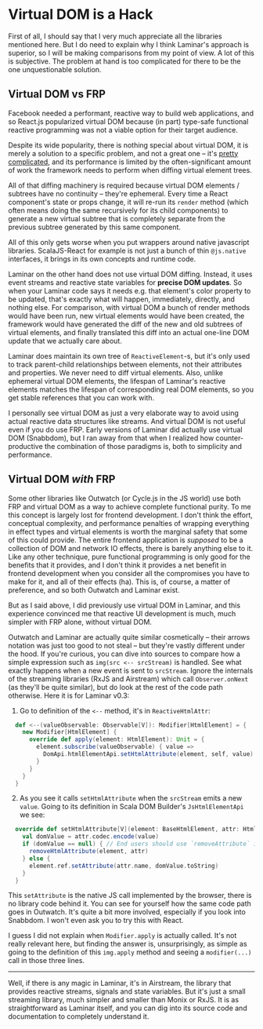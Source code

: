# Virtual DOM is a Hack

First of all, I should say that I very much appreciate all the libraries mentioned here. But I do need to explain why I think Laminar's approach is superior, so I will be making comparisons from my point of view. A lot of this is subjective. The problem at hand is too complicated for there to be the one unquestionable solution.


## Virtual DOM vs FRP

Facebook needed a performant, reactive way to build web applications, and so React.js popularized virtual DOM because (in part) type-safe functional reactive programming was not a viable option for their target audience.

Despite its wide popularity, there is nothing special about virtual DOM, it is merely a solution to a specific problem, and not a great one – it's [pretty](https://reactjs.org/blog/2015/12/18/react-components-elements-and-instances.html) [complicated](https://reactjs.org/docs/reconciliation.html), and its performance is limited by the often-significant amount of work the framework needs to perform when diffing virtual element trees.

All of that diffing machinery is required because virtual DOM elements / subtrees have no continuity – they're ephemeral. Every time a React component's state or props change, it will re-run its `render` method (which often means doing the same recursively for its child components) to generate a new virtual subtree that is completely separate from the previous subtree generated by this same component.

All of this only gets worse when you put wrappers around native javascript libraries. ScalaJS-React for example is not just a bunch of thin `@js.native` interfaces, it brings in its own concepts and runtime code.

Laminar on the other hand does not use virtual DOM diffing. Instead, it uses event streams and reactive state variables for **precise DOM updates**. So when your Laminar code says it needs e.g. that element's color property to be updated, that's exactly what will happen, immediately, directly, and nothing else. For comparison, with virtual DOM a bunch of render methods would have been run, new virtual elements would have been created, the framework would have generated the diff of the new and old subtrees of virtual elements, and finally translated this diff into an actual one-line DOM update that we actually care about.

Laminar does maintain its own tree of `ReactiveElement`-s, but it's only used to track parent-child relationships between elements, not their attributes and properties. We never need to diff virtual elements. Also, unlike ephemeral virtual DOM elements, the lifespan of Laminar's reactive elements matches the lifespan of corresponding real DOM elements, so you get stable references that you can work with. 

I personally see virtual DOM as just a very elaborate way to avoid using actual reactive data structures like streams. And virtual DOM is not useful even if you do use FRP. Early versions of Laminar did actually use virtual DOM (Snabbdom), but I ran away from that when I realized how counter-productive the combination of those paradigms is, both to simplicity and performance.


## Virtual DOM _with_ FRP

Some other libraries like Outwatch (or Cycle.js in the JS world) use both FRP and virtual DOM as a way to achieve complete functional purity. To me this concept is largely lost for frontend development. I don't think the effort, conceptual complexity, and performance penalties of wrapping everything in effect types and virtual elements is worth the marginal safety that some of this could provide. The entire frontend application is _supposed_ to be a collection of DOM and network IO effects, there is barely anything else to it. Like any other technique, pure functional programming is only good for the benefits that it provides, and I don't think it provides a net benefit in frontend development when you consider all the compromises you have to make for it, and all of their effects (ha). This is, of course, a matter of preference, and so both Outwatch and Laminar exist.

But as I said above, I did previously use virtual DOM in Laminar, and this experience convinced me that reactive UI development is much, much simpler with FRP alone, without virtual DOM.

Outwatch and Laminar are actually quite similar cosmetically – their arrows notation was just too good to not steal – but they're vastly different under the hood. If you're curious, you can dive into sources to compare how a simple expression such as `img(src <-- srcStream)` is handled. See what exactly happens when a new event is sent to `srcStream`. Ignore the internals of the streaming libraries (RxJS and Airstream) which call `Observer.onNext` (as they'll be quite similar), but do look at the rest of the code path otherwise. Here it is for Laminar v0.3:

1) Go to definition of the `<--` method, it's in `ReactiveHtmlAttr`:

```scala
  def <--(valueObservable: Observable[V]): Modifier[HtmlElement] = {
    new Modifier[HtmlElement] {
      override def apply(element: HtmlElement): Unit = {
        element.subscribe(valueObservable) { value =>
          DomApi.htmlElementApi.setHtmlAttribute(element, self, value)
        }
      }
    }
  }
```

2) As you see it calls `setHtmlAttribute` when the `srcStream` emits a new `value`. Going to its definition in Scala DOM Builder's `JsHtmlElementApi` we see:

```scala
  override def setHtmlAttribute[V](element: BaseHtmlElement, attr: HtmlAttr[V], value: V): Unit = {
    val domValue = attr.codec.encode(value)
    if (domValue == null) { // End users should use `removeAttribute` instead. This is to support boolean attributes.
      removeHtmlAttribute(element, attr)
    } else {
      element.ref.setAttribute(attr.name, domValue.toString)
    }
  }
```

This `setAttribute` is the native JS call implemented by the browser, there is no library code behind it. You can see for yourself how the same code path goes in Outwatch. It's quite a bit more involved, especially if you look into Snabbdom. I won't even ask you to try this with React. 

I guess I did not explain when `Modifier.apply` is actually called. It's not really relevant here, but finding the answer is, unsurprisingly, as simple as going to the definition of this `img.apply` method and seeing a `modifier(...)` call in those three lines.

---

Well, if there is any magic in Laminar, it's in Airstream, the library that provides reactive streams, signals and state variables. But it's just a small streaming library, much simpler and smaller than Monix or RxJS. It is as straightforward as Laminar itself, and you can dig into its source code and documentation to completely understand it.
